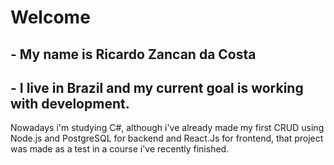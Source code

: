 # Welcome

## - My name is Ricardo Zancan da Costa 
## - I live in Brazil and my current goal is working with development.
Nowadays i'm studying C#, although i've already made my first CRUD using Node.js and PostgreSQL for backend and React.Js for frontend, that project was made as a test in a course i've recently finished.

